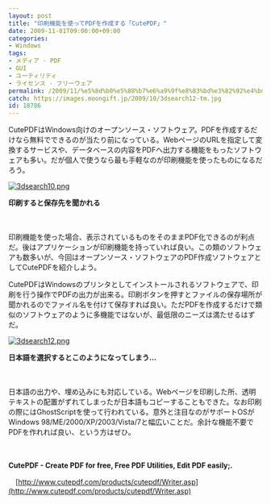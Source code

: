 ```yaml
---
layout: post
title: "印刷機能を使ってPDFを作成する「CutePDF」"
date: 2009-11-01T09:00:00+09:00
categories:
- Windows
tags: 
- メディア - PDF
- GUI
- ユーティリティ
- ライセンス - フリーウェア
permalink: /2009/11/%e5%8d%b0%e5%88%b7%e6%a9%9f%e8%83%bd%e3%82%92%e4%bd%bf%e3%81%a3%e3%81%a6pdf%e3%82%92%e4%bd%9c%e6%88%90%e3%81%99%e3%82%8b%e3%80%8ccutepdf%e3%80%8d/
catch: https://images.moongift.jp/2009/10/3dsearch12-tm.jpg
id: 18786
---
```

CutePDFはWindows向けのオープンソース・ソフトウェア。PDFを作成するだけなら無料でできるのが当たり前になっている。WebページのURLを指定して変換するサービスや、データベースの内容をPDFへ出力する機能をもったソフトウェアも多い。だが個人で使うなら最も手軽なのが印刷機能を使ったものになるだろう。

  

[![3dsearch10.png](https://images.moongift.jp/2009/10/3dsearch10-tm.jpg)](https://images.moongift.jp/2009/10/3dsearch10.png)  
  
**印刷すると保存先を聞かれる**

  

　

  

印刷機能を使った場合、表示されているものをそのままPDF化できるのが利点だ。後はアプリケーションが印刷機能を持っていれば良い。この類のソフトウェアも数多いが、今回はオープンソース・ソフトウェアのPDF作成ソフトウェアとしてCutePDFを紹介しよう。

  
  
<!--more-->

CutePDFはWindowsのプリンタとしてインストールされるソフトウェアで、印刷を行う操作でPDFの出力が出来る。印刷ボタンを押すとファイルの保存場所が聞かれるのでファイル名を付けて保存すれば良い。ただPDFを作成するだけで類似のソフトウェアのように多機能ではないが、最低限のニーズは満たせるはずだ。

  

[![3dsearch12.png](https://images.moongift.jp/2009/10/3dsearch12-tm.jpg)](https://images.moongift.jp/2009/10/3dsearch121.png)  
  
**日本語を選択するとこのようになってしまう…**

  

　

  

日本語の出力や、埋め込みにも対応している。Webページを印刷した所、透明テキストの配置がずれてしまったが日本語もコピーすることもできた。なお印刷の際にはGhostScriptを使って行われている。意外と注目なのがサポートOSがWindows 98/ME/2000/XP/2003/Vista/7と幅広いことだ。余計な機能不要でPDFを作れれば良い、という方はぜひ。

  

　

  

**CutePDF - Create PDF for free, Free PDF Utilities, Edit PDF easily;.**  
  
　[http://www.cutepdf.com/products/cutepdf/Writer.asp](http://www.cutepdf.com/products/cutepdf/Writer.asp)

  
